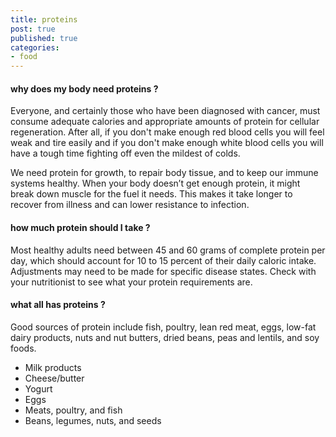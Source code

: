 ```yaml
---
title: proteins
post: true
published: true
categories:
- food
---
```


#### why does my body need proteins ?
Everyone, and certainly those who have been diagnosed with cancer, must consume adequate calories and appropriate amounts of protein for cellular regeneration. After all, if you don't make enough red blood cells you will feel weak and tire easily and if you don't make enough white blood cells you will have a tough time fighting off even the mildest of colds.

We need protein for growth, to repair body tissue, and to keep our immune systems healthy. When your body doesn’t get enough protein, it might break down muscle for the fuel it needs. This makes it take longer to recover from illness and can lower resistance to infection.


#### how much protein should I take ?
Most healthy adults need between 45 and 60 grams of complete protein per day, which should account for 10 to 15 percent of their daily caloric intake. Adjustments may need to be made for specific disease states. Check with your nutritionist to see what your protein requirements are.


#### what all has proteins ?
Good sources of protein include fish, poultry, lean red meat, eggs, low-fat dairy products, nuts and nut butters, dried beans, peas and lentils, and soy foods.

+ Milk products
+ Cheese/butter
+ Yogurt
+ Eggs
+ Meats, poultry, and fish
+ Beans, legumes, nuts, and seeds

